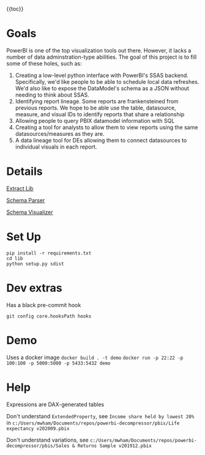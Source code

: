 {{toc}}

# Goals

PowerBI is one of the top visualization tools out there. However, it lacks a number of data adminstration-type abilities. The goal of this project is to fill some of these holes, such as:

1. Creating a low-level python interface with PowerBI's SSAS backend. Specifically, we'd like people to be able to schedule local data refreshes. We'd also like to expose the DataModel's schema as a JSON without needing to think about SSAS.
2. Identifying report lineage. Some reports are frankensteined from previous reports. We hope to be able use the table, datasource, measure, and visual IDs to identify reports that share a relationship
3. Allowing people to query PBIX datamodel information with SQL
4. Creating a tool for analysts to allow them to view reports using the same datasources/measures as they are.
5. A data lineage tool for DEs allowing them to connect datasources to individual visuals in each report.

# Details

[Extract Lib](lib/README.md)

[Schema Parser](load_to_db/README.md)

[Schema Visualizer](visualizer/README.md)

# Set Up

```
pip install -r requirements.txt
cd lib
python setup.py sdist
```

# Dev extras

Has a black pre-commit hook

```
git config core.hooksPath hooks
```

# Demo

Uses a docker image
`docker build . -t demo`
`docker run -p 22:22 -p 100:100 -p 5000:5000 -p 5433:5432 demo`


# Help
Expressions are DAX-generated tables

Don't understand `ExtendedProperty`, see `Income share held by lowest 20%` in `c:/Users/mwham/Documents/repos/powerbi-decompressor/pbis/Life expectancy v202009.pbix`

Don't understand variations, see `c:/Users/mwham/Documents/repos/powerbi-decompressor/pbis/Sales & Returns Sample v201912.pbix`